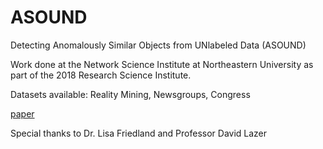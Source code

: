 # ASOUND

Detecting Anomalously Similar Objects from UNlabeled Data (ASOUND)

Work done at the Network Science Institute at Northeastern University as part of the 2018 Research Science Institute.

Datasets available: Reality Mining, Newsgroups, Congress

[paper](https://drive.google.com/file/d/1Ma9a182GtiSZ_m88jyEwzVWLlKIlVQpM/view?usp=sharing)

Special thanks to Dr. Lisa Friedland and Professor David Lazer
